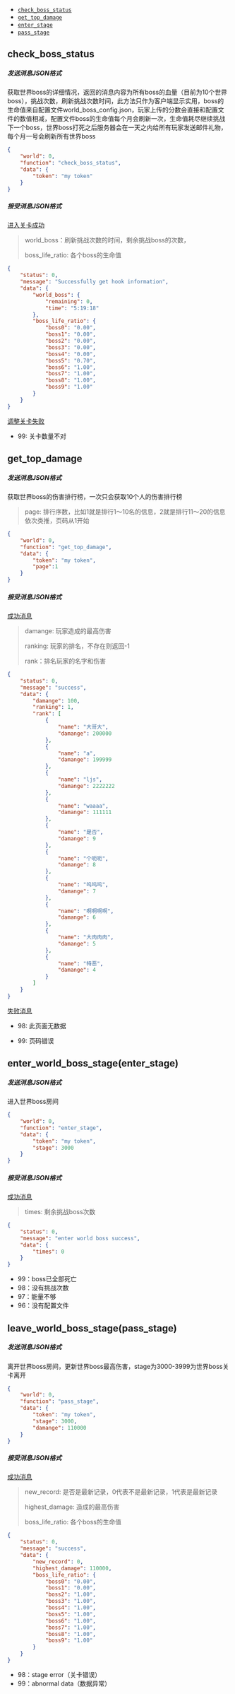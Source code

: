 - [`check_boss_status`](##check_boss_status)
- [`get_top_damage`](##get_top_damage)
- [`enter_stage`](##enter_world_boss_stage(enter_stage))
- [`pass_stage`](##leave_world_boss_stage(pass_stage))

## check_boss_status

##### 发送消息JSON格式

获取世界boss的详细情况，返回的消息内容为所有boss的血量（目前为10个世界boss），挑战次数，刷新挑战次数时间，此方法只作为客户端显示实用，boss的生命值来自配置文件world_boss_config.json，玩家上传的分数会直接和配置文件的数值相减，配置文件boss的生命值每个月会刷新一次，生命值耗尽继续挑战下一个boss，世界boss打死之后服务器会在一天之内给所有玩家发送邮件礼物，每个月一号会刷新所有世界boss

```json
{
	"world": 0,
	"function": "check_boss_status",
	"data": {
		"token": "my token"
	}
}
```

##### 接受消息JSON格式

[进入关卡成功]()

> world_boss：刷新挑战次数的时间，剩余挑战boss的次数，
>
> boss_life_ratio: 各个boss的生命值

```json
{
	"status": 0,
	"message": "Successfully get hook information",
	"data": {
		"world_boss": {
			"remaining": 0,
			"time": "5:19:18"
		},
		"boss_life_ratio": {
			"boss0": "0.00",
			"boss1": "0.00",
			"boss2": "0.00",
			"boss3": "0.00",
			"boss4": "0.00",
			"boss5": "0.70",
			"boss6": "1.00",
			"boss7": "1.00",
			"boss8": "1.00",
			"boss9": "1.00"
		}
	}
}
```

[调整关卡失败]()

* 99: 关卡数量不对

## get_top_damage

##### 发送消息JSON格式

获取世界boss的伤害排行榜，一次只会获取10个人的伤害排行榜

>page: 排行序数，比如1就是排行1～10名的信息，2就是排行11～20的信息依次类推，页码从1开始

```json
{ 
	"world": 0,
	"function": "get_top_damage",
	"data": {
		"token": "my token",
    	"page":1
	}
}
```

##### 接受消息JSON格式

[成功消息]()

> damange: 玩家造成的最高伤害
>
> ranking: 玩家的排名，不存在则返回-1
>
> rank：排名玩家的名字和伤害

```json
{
	"status": 0,
	"message": "success",
	"data": {
        "damange": 100, 
        "ranking": 1,
		"rank": [
			{
				"name": "大哥大",
				"damange": 200000
			},
			{
				"name": "a",
				"damange": 199999
			},
			{
				"name": "ljs",
				"damange": 2222222
			},
			{
				"name": "waaaa",
				"damange": 111111
			},
			{
				"name": "是否",
				"damange": 9
			},
			{
				"name": "个呃呃",
				"damange": 8
			},
			{
				"name": "呜呜呜",
				"damange": 7
			},
			{
				"name": "啊啊啊啊",
				"damange": 6
			},
			{
				"name": "大肉肉肉",
				"damange": 5
			},
			{
				"name": "特恶",
				"damange": 4
			}
		]
	}
}
```

[失败消息]()

- 98: 此页面无数据

* 99: 页码错误



## enter_world_boss_stage(enter_stage)

##### 发送消息JSON格式

进入世界boss房间

```json
{ 
	"world": 0,
	"function": "enter_stage",
	"data": {
		"token": "my token",
        "stage": 3000
	}
}
```

##### 接受消息JSON格式

[成功消息]()

> times: 剩余挑战boss次数

```json
{
	"status": 0,
	"message": "enter world boss success",
	"data": {
		"times": 0
	}
}
```

- 99：boss已全部死亡
- 98：没有挑战次数
- 97：能量不够
- 96：没有配置文件



## leave_world_boss_stage(pass_stage)

##### 发送消息JSON格式

离开世界boss房间，更新世界boss最高伤害，stage为3000-3999为世界boss关卡离开

```json
{ 
	"world": 0,
	"function": "pass_stage",
	"data": {
		"token": "my token",
        "stage": 3000, 
        "damange": 110000
	}
}
```

##### 接受消息JSON格式

[成功消息]()

>new_record: 是否是最新记录，0代表不是最新记录，1代表是最新记录
>
>highest_damage: 造成的最高伤害
>
>boss_life_ratio: 各个boss的生命值

```json
{
	"status": 0,
	"message": "success",
	"data": {
		"new_record": 0,
		"highest_damage": 110000,
		"boss_life_ratio": {
			"boss0": "0.00",
			"boss1": "0.00",
			"boss2": "1.00",
			"boss3": "1.00",
			"boss4": "1.00",
			"boss5": "1.00",
			"boss6": "1.00",
			"boss7": "1.00",
			"boss8": "1.00",
			"boss9": "1.00"
		}
	}
}
```

- 98：stage error（关卡错误）
- 99：abnormal data（数据异常）























